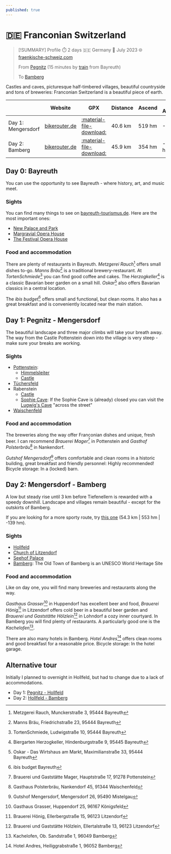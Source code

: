 ```yaml
---
published: true
---
```

# 🇩🇪 Franconian Switzerland

> [!SUMMARY] Profile
> ⏱️ 2 days 🇩🇪 Germany 📅 July 2023 🌐 [fraenkische-schweiz.com](https://www.fraenkische-schweiz.com/)
> 
> From [Pegnitz](https://www.openstreetmap.org/#map=16/49.75877/11.54768) (15 minutes by [train](https://www.bahn.de/)  from Bayreuth)
> 
> To [Bamberg](https://www.openstreetmap.org/#map=16/49.89920/10.89551)

Castles and caves, picturesque half-timbered villages, beautiful countryside and tons of breweries: Franconian Switzerland is a beautiful piece of earth.

|                    | Website                                                                                                                                                                                                                                                                                                                                                                                                                                                                                                                                                                                                                                                                                                                                                                                                                                                                                                                                                                                                                                                                                                                                | GPX                                                                                     | Distance | Ascend | Net Ascend |
| ------------------ | -------------------------------------------------------------------------------------------------------------------------------------------------------------------------------------------------------------------------------------------------------------------------------------------------------------------------------------------------------------------------------------------------------------------------------------------------------------------------------------------------------------------------------------------------------------------------------------------------------------------------------------------------------------------------------------------------------------------------------------------------------------------------------------------------------------------------------------------------------------------------------------------------------------------------------------------------------------------------------------------------------------------------------------------------------------------------------------------------------------------------------------- | --------------------------------------------------------------------------------------- | -------- | ------ | ---------- |
| Day 1: Mengersdorf | [bikerouter.de](https://brouter.m11n.de/#map=12/49.8259/11.4215/standard&lonlats=11.548288,49.758993;11.412327,49.77193;11.360679,49.785613;11.370206,49.82284;11.375259,49.905635&pois=11.353608,49.812456,Brewery%3A%20Held-Br%C3%A4u;11.346356,49.84518,Brewery%3A%20Heckel;11.408615,49.769957,Castle;11.370506,49.822232,Castle;11.342504,49.845123,Castle;11.32714,49.822659,Castle;11.334211,49.770126,Castle;11.420084,49.754343,Cave;11.375399,49.827057,Cave;11.296756,49.803546,Cave;11.359724,49.786274,View%20point;11.409441,49.771114,3%20Breweries;11.337354,49.864919,2%20Breweries;11.337204,49.769894,Basilica;11.34465,49.893183,View%20point;11.422817,49.764701,View%20point&profile=trekking)                                                                                                                                                                                                                                                                                                                                                                                                                   | [:material-file-download:](Rosenhof%20-_%20Mengersdorf%20-%2041.2%20km,%20517%20hm.gpx) | 40.6 km  | 519 hm | -39 hm     |
| Day 2: Bamberg     | [bikerouter.de](https://brouter.m11n.de/#map=12/49.9139/11.1290/standard&lonlats=11.375114,49.905387;11.291692,49.938573;11.218972,49.927135;11.149819,49.932321;11.056173,49.916412;11.048185,49.915827;11.032956,49.915801;11.010052,49.912565;11.006096,49.925866;10.947275,49.928944;10.946197,49.929224;10.942436,49.927953;10.895562,49.899168&pois=11.149986,49.932377,Brewery%3A%20Grasser;11.074101,49.918582,Brewery%3A%20H%C3%B6nig;11.044875,49.91646,2%20Breweries;11.006198,49.926172,Brewery%3A%20Knoblach;11.031679,49.899654,Brewery%3A%20Melkendorf;11.013075,49.881191,2%20Breweries;10.947919,49.927,Chateau%3A%20Seehof;11.009846,49.85939,Chateau%3A%20Wernsdorf;11.254721,49.960302,Chateau%3A%20Freienfels;11.218146,49.956527,Chateau%3A%20Wiesentfels;11.086954,49.919941,Cave%3A%20Tiefenellern;11.293001,49.938475,View%20point%3A%20St.%20Gangolf;11.223221,49.906574,View%20point%3A%20Himmelssteuberer;11.23557,49.914053,Brewery%3A%20Stadter;11.083456,49.921521,View%20point%3A%20Eulenstein;11.009974,49.912782,Church%3A%20Litzendorf;10.95382,49.933048,Church%3A%20Memmelsdorf&profile=trekking) | [:material-file-download:](Mengersdorf%20-_%20Bamberg%20-%2049.3%20km,%20403%20hm.gpx)  | 45.9 km  | 354 hm | -140 hm    |
 
## Day 0: Bayreuth
You can use the opportunity to see Bayreuth - where history, art, and music meet.

### Sights
You can find many things to see on [bayreuth-tourismus.de](https://www.bayreuth-tourismus.de/en/places-of-interest/). Here are the most important ones:

- [New Palace and Park](https://www.bayreuth-tourismus.de/en/places-of-interest/stage-set-for-margravine-wilhelmine/new-palace-and-park/)
- [Margravial Opera House](https://www.bayreuth-tourismus.de/en/the-margravial-opera-house/)
- [The Festival Opera House](https://www.bayreuth-tourismus.de/en/places-of-interest/stage-set-for-richard-wagner/the-festival-opera-house/)

### Food and accommodation
There are plenty of restaurants in Bayreuth. *Metzgerei Rauch*[^1] offers small dishes to-go. *Manns Bräu*[^2] is a traditional brewery-restaurant. At *TortenSchmiede*[^3] you can find good coffee and cakes. The *Herzogkeller*[^4] is a classic Bavarian beer garden on a small hill. *Oskar*[^5] also offers Bavarian classics in a central location.

The *ibis budget*[^6] offers small and functional, but clean rooms. It also has a great breakfast and is conveniently located near the main station.

## Day 1: Pegnitz - Mengersdorf
The beautiful landscape and three major climbs will take your breath away. The way from the Castle Pottenstein down into the village is very steep - make sure your breaks are working.
### Sights

- [Pottenstein](https://www.fraenkische-schweiz.com/detail/id=5f5772b45f7f9b38066ee640): 
	- [Himmelsleiter](https://www.fraenkische-schweiz.com/detail/id=5f5773835f7f9b38066ef38b)
	- [Castle](https://www.fraenkische-schweiz.com/detail/id=5f57732c5f7f9b38066ef01b)
- [Tüchersfeld](https://www.fraenkische-schweiz.com/detail/id=5f5773925f7f9b38066ef40f)
- Rabenstein
	- [Castle](https://www.fraenkische-schweiz.com/detail/id=5f57730d5f7f9b38066eef4b)
	- [Sophie Cave](https://www.fraenkische-schweiz.com/detail/id=5f57730e5f7f9b38066eef4f): If the Sophie Cave is (already) closed you can visit the [Lugwig's Cave](https://de.wikipedia.org/wiki/Ludwigsh%C3%B6hle) "across the street"
- [Waischenfeld](https://www.fraenkische-schweiz.com/detail/id=5f5772b65f7f9b38066ee666)

### Food and accommodation
The breweries along the way offer Franconian dishes and unique, fresh beer. I can recommend *Brauerei Mager*[^7] in Pottenstein and *Gasthof Polsterbräu*[^8] in Nankendorf.

*Gutshof Mengersdorf*[^9] offers comfortable and clean rooms in a historic building, great breakfast and friendly personnel: Highly recommended! Bicycle storage: In a (locked) barn.

## Day 2: Mengersdorf - Bamberg
A low but steady rise until 3 km before Tiefenellern is rewarded with a speedy downhill. Landscape and villages remain beautiful - except for the outskirts of Bamberg.

If you are looking for a more sporty route, try [this one](https://brouter.m11n.de/#map=12/49.9138/11.1310/standard&lonlats=11.375034,49.905435;11.218972,49.927135;11.166143,49.866511;10.895766,49.898969&pois=11.235634,49.914064,Brewery%3A%20Stadter;11.228993,49.88388,Brewery%3A%20Rothenbach;11.244754,49.879296,Brewery%3A%20Kathibr%C3%A4u;11.170435,49.863773,Brewery%3A%20Drei%20Krohnen;11.129462,49.882732,Brewery%3A%20Ott;11.074111,49.918585,Brewery%3A%20H%C3%B6nig;11.04701,49.916015,2%20Breweries;11.006176,49.926183,Brewery%3A%20Knoblach;11.031636,49.899665,Brewery%3A%20Melkendorf;11.228328,49.882756,Chateau%3A%20Unteraufse%C3%9F;11.172087,49.874275,Chateau%3A%20Greifenstein;10.94779,49.926896,Chateau%3A%20Seehof;11.009846,49.859433,Chateau%3A%20Wernsdorf;11.254882,49.960327,Chateau%3A%20Freienfels;11.218146,49.956523,Chateau%3A%20Wiesentfels;11.086954,49.919951,Cave%3A%20Tiefenellern;11.292572,49.938668,View%20point%3A%20St.%20Gangolf;11.223232,49.906585,View%20point%3A%20Himmelssteuberer;11.083467,49.921506,View%20point%3A%20Eulenstein;11.009996,49.912796,Church%3A%20Litzendorf;10.953841,49.933065,Church%3A%20Memmelsdorf&profile=trekking) (54.3 km | 553 hm | -139 hm).
### Sights

- [Hollfeld](https://www.fraenkische-schweiz.com/detail/id=5f5772b95f7f9b38066ee692)
- [Church of Litzendorf](https://www.fraenkische-schweiz.com/detail/id=5f57733b5f7f9b38066ef0b9)
- [Seehof Palace](https://www.fraenkische-schweiz.com/detail/id=5f5773225f7f9b38066eefdb)
- [Bamberg](https://www.bamberg.info/): The Old Town of Bamberg is an UNESCO World Heritage Site

### Food and accommodation
Like on day one, you will find many breweries and restaurants along the way.

*Gasthaus Grasser*[^10] in Huppendorf has excellent beer and food, *Brauerei Hönig*[^11] in Litzendorf offers cold beer in a beautiful beer garden and *Brauerei und Gaststätte Hölzlein*[^12] in Lohndorf a cozy inner courtyard. In Bamberg you will find plenty of restaurants. A particularly good one is the *Kachelofen*[^13].

There are also many hotels in Bamberg. *Hotel Andres*[^14] offers clean rooms and good breakfast for a reasonable price. Bicycle storage: In the hotel garage.

## Alternative tour
Initially I planned to overnight in Hollfeld, but had to change due to a lack of accommodations.

- Day 1: [Pegnitz - Hollfeld](https://brouter.m11n.de/#map=11/49.8651/11.3873/standard,Waymarked_Trails-Cycling&lonlats=11.548288,49.758993;11.412327,49.77193;11.36025,49.788556;11.370206,49.82284;11.291553,49.936279&profile=trekking)
- Day 2: [Hollfeld - Bamberg](https://brouter.m11n.de/#map=12/49.9301/11.1171/standard,Waymarked_Trails-Cycling&lonlats=11.291596,49.936102;11.218972,49.927135;10.892022,49.891608&profile=trekking)

[^1]: Metzgerei Rauch, Munckerstraße 3, 95444 Bayreuth

[^2]: Manns Bräu, Friedrichstraße 23, 95444 Bayreuth

[^3]: TortenSchmiede, Ludwigstraße 10, 95444 Bayreuth

[^4]: Biergarten Herzogkeller, Hindenburgstraße 9, 95445 Bayreuth

[^5]: Oskar - Das Wirtshaus am Markt, Maximilianstraße 33, 95444 Bayreuth

[^6]: ibis budget Bayreuth

[^7]: Brauerei und Gaststätte Mager, Hauptstraße 17, 91278 Pottenstein

[^8]: Gasthaus Polsterbräu, Nankendorf 45, 91344 Waischenfeld

[^9]: Gutshof Mengersdorf, Mengersdorf 26, 95490 Mistelgau

[^10]: Gasthaus Grasser, Huppendorf 25, 96167 Königsfeld

[^11]: Brauerei Hönig, Ellerbergstraße 15, 96123 Litzendorf

[^12]: Brauerei und Gaststätte Hölzlein, Ellertalstraße 13, 96123 Litzendorf

[^13]: Kachelofen, Ob. Sandstraße 1, 96049 Bamberg

[^14]: Hotel Andres, Heiliggrabstraße 1, 96052 Bamberg
